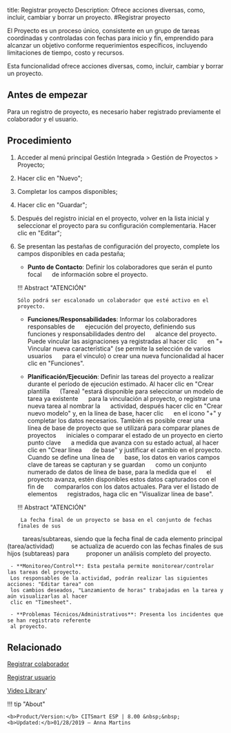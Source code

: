title: Registrar proyecto
Description: Ofrece acciones diversas, como, incluir, cambiar y borrar un proyecto.
#Registrar proyecto


El Proyecto es un proceso único, consistente en un grupo de tareas coordinadas y
controladas con fechas para inicio y fin, emprendido para alcanzar un objetivo
conforme requerimientos específicos, incluyendo limitaciones de tiempo, costo y
recursos.

Esta funcionalidad ofrece acciones diversas, como, incluir, cambiar y borrar un
proyecto.

Antes de empezar
--------------------

Para un registro de proyecto, es necesario haber registrado previamente el
colaborador y el usuario.

Procedimiento
-----------------

1.  Acceder al menú principal Gestión Integrada \> Gestión de Proyectos \>
    Proyecto;

2.  Hacer clic en "Nuevo";

3.  Completar los campos disponibles;

4.  Hacer clic en "Guardar";

5.  Después del registro inicial en el proyecto, volver en la lista inicial y
    seleccionar el proyecto para su configuración complementaria. Hacer clic en
    "Editar";

6.  Se presentan las pestañas de configuración del proyecto, complete los campos
    disponibles en cada pestaña;

    - **Punto de Contacto**: Definir los colaboradores que serán el punto focal
     de información sobre el proyecto.
     
    !!! Abstract "ATENCIÓN"
     
        Sólo podrá ser escalonado un colaborador que esté activo en el proyecto.

         
    - **Funciones/Responsabilidades**: Informar los colaboradores responsables de
     ejecución del proyecto, definiendo sus funciones y responsabilidades dentro del
     alcance del proyecto. Puede vincular las asignaciones ya registradas al hacer clic
     en "+ Vincular nueva característica" (se permite la selección de varios usuarios
     para el vínculo) o crear una nueva funcionalidad al hacer clic en "Funciones".
     
     - **Planificación/Ejecución**: Definir las tareas del proyecto a realizar
     durante el período de ejecución estimado. Al hacer clic en "Crear plantilla
     (Tarea) "estará disponible para seleccionar un modelo de tarea ya existente
     para la vinculación al proyecto, o registrar una nueva tarea al nombrar la
     actividad, después hacer clic en "Crear nuevo modelo" y, en la línea de base, hacer clic
     en el icono "+" y completar los datos necesarios. También es posible crear una
     línea de base de proyecto que se utilizará para comparar planes de proyectos
     iniciales o comparar el estado de un proyecto en cierto punto clave
     a medida que avanza con su estado actual, al hacer clic en "Crear línea
     de base" y justificar el cambio en el proyecto. Cuando se define una línea de
     base, los datos en varios campos clave de tareas se capturan y se guardan
     como un conjunto numerado de datos de línea de base, para la medida que el
     el proyecto avanza, estén disponibles estos datos capturados con el fin de
     compararlos con los datos actuales. Para ver el listado de elementos
     registrados, haga clic en "Visualizar línea de base".
     
     !!! Abstract "ATENCIÓN"
     
         La fecha final de un proyecto se basa en el conjunto de fechas finales de sus
         tareas/subtareas, siendo que la fecha final de cada elemento principal (tarea/actividad)
         se actualiza de acuerdo con las fechas finales de sus hijos (subtareas) para
         proponer un análisis completo del proyecto.
         
     - **Monitoreo/Control**: Esta pestaña permite monitorear/controlar las tareas del proyecto.
     Los responsables de la actividad, podrán realizar las siguientes acciones: "Editar tarea" con 
     los cambios deseados, "Lanzamiento de horas" trabajadas en la tarea y aún visualizarlas al hacer 
     clic en "Timesheet".
     
     - **Problemas Técnicos/Administrativos**: Presenta los incidentes que se han registrato referente
     al proyecto.

Relacionado
-----------

[Registrar colaborador](/es-es/citsmart-esp-8/initial-settings/access-settings/user/register-employee.html)

[Registrar usuario](/es-es/citsmart-esp-8/initial-settings/access-settings/user/users.html)

<i class='fa fa-youtube-play  fa-2x' style='color:#97ce17;vertical-align: middle;'> </i> [Video Library](https://www.youtube.com/playlist?list=PLB5qK2uzf2ROTLt6Tt7uegzqwpXHX5nA2)'

!!! tip "About"

    <b>Product/Version:</b> CITSmart ESP | 8.00 &nbsp;&nbsp;
    <b>Updated:</b>01/28/2019 – Anna Martins

